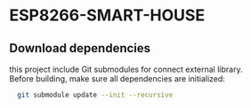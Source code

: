# ESP8266-SMART-HOUSE

##  Download dependencies

this project include Git submodules for connect external library.  
Before building, make sure all dependencies are initialized:
```bash
  git submodule update --init --recursive
```